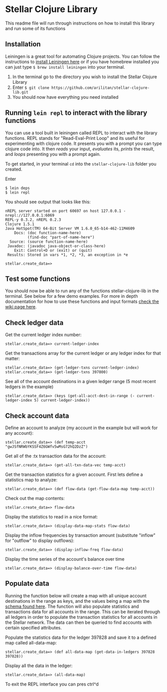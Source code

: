 Stellar Clojure Library
=======================
This readme file will run through instructions on how to install this library and run some of its functions

Installation
------------
Leiningen is a great tool for automating Clojure projects. You can follow the instructions to [install Leiningen here][lein link] or if you have homebrew installed you can just type `$ brew install leiningen` into your terminal.

1. In the terminal go to the directory you wish to install the Stellar Clojure Library
2. Enter `$ git clone https://github.com/arilitan/stellar-clojure-lib.git`
3. You should now have everything you need installed

Running `lein repl` to interact with the library functions
--------------
You can use a tool built in leiningen called REPL to interact with the library functions. REPL stands for "Read-Eval-Print Loop" and its useful for experimenting with clojure code. It presents you with a prompt you can type clojure code into. It then *reads* your input, *evaluates* its, *prints* the result, and *loops* presenting you with a prompt again.

To get started, in your terminal `cd` into the `stellar-clojure-lib` folder you created.

Enter 
```
$ lein deps
$ lein repl
```
You should see output that looks like this:
```
nREPL server started on port 60697 on host 127.0.0.1 - nrepl://127.0.0.1:6069
REPL-y 0.3.2, nREPL 0.2.3
Clojure 1.5.1
Java HotSpot(TM) 64-Bit Server VM 1.6.0_65-b14-462-11M4609
    Docs: (doc function-name-here)
          (find-doc "part-of-name-here")
  Source: (source function-name-here)
 Javadoc: (javadoc java-object-or-class-here)
    Exit: Control+D or (exit) or (quit)
 Results: Stored in vars *1, *2, *3, an exception in *e

stellar.create_data=>
```

Test some functions
--------
You should now be able to run any of the functions stellar-clojure-lib in the terminal. See below for a few demo examples. For more in depth documentation for how to use these functions and input formats [check the wiki page here][wiki].


Check ledger data
-------
Get the current ledger index number: 
```
stellar.create_data=> current-ledger-index
```
Get the transactions array for the current ledger or any ledger index for that matter:
```
stellar.create_data=> (get-ledger-txns current-ledger-index)
stellar.create_data=> (get-ledger-txns 397800)
```
See all of the account destinations in a given ledger range (5 most recent ledgers in the example)
```
stellar.create_data=> (keys (get-all-acct-dest-in-range (- current-ledger-index 5) current-ledger-index))
```

Check account data
------------------
Define an account to analyze (my account in the example but will work for any account):
```
stellar.create_data=> (def temp-acct "gwJSfNRWbYKSSF4Z6GWfv5wMsG72hQ2DzZ")
```
Get all of the :tx transaction data for the account:
```
stellar.create_data=> (get-all-txn-data-vec temp-acct)
```
Get the transaction statistics for a given account. First lets define a statistics map to analyze:
```
stellar.create_data=> (def flow-data (get-flow-data-map temp-acct))
```
Check out the map contents:
```
stellar.create_data=> flow-data
```
Display the statistics to read in a nice format:
```
stellar.create_data=> (display-data-map-stats flow-data)
```
Display the inflow frequencies by transaction amount (substitute "inflow" for "outflow" to display outflows):
```
stellar.create_data=> (display-inflow-freq flow-data)
```
Display the time series of the account's balance over time
```
stellar.create_data=> (display-balance-over-time flow-data)
```
Populate data
----------------
Running the function below will create a map with all unique account destinations in the range as keys, and the values being a map with the [schema found here][schema]. The function will also populate statistics and transactions data for all accounts in the range. This can be iterated through all ledgers in order to populate the transaction statistics for all accounts in the Stellar network. The data can then be queried to find accounts with certain specified attributes. 

Populate the statistics data for the ledger 397828 and save it to a defined map called all-data-map:
```
stellar.create_data=> (def all-data-map (get-data-in-ledgers 397828 397828))
```
Display all the data in the ledger:
```
stellar.create_data=> (all-data-map)
```

To exit the REPL interface you can pres ctrl^d

[lein link]:https://github.com/technomancy/leiningen
[wiki]:https://github.com/arilitan/stellar-clojure-lib/wiki
[schema]:https://github.com/arilitan/stellar-clojure-lib/blob/master/dataSchema.md
